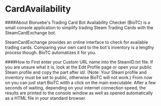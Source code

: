 CardAvailability
================

####About
Bioruebe's Trading Card Bot Availability Checker (BioTC) is a small console application to simplify trading Steam Trading Cards with the SteamCardExchange bot.

SteamCardExchange provides an online interface to check for available trading cards. Comparing your own card to the bot's inventory is a lengthy process though. BioTC automatizes it for you.

####How to
First enter your Custom URL name into the SteamID.txt file. If you are unsure what it is, look at the Edit Profile page or open your public Steam profile and copy the part after id/.  (Note: Your Steam profile and inventory must be set to public, otherwise BioTC will not work.) From now on you can just start BioTC witth a click on the main executable. After a few seconds of waiting, depending on your internet connection speed, the results are printed to the console window as well as opened automatically as a HTML file in your standard browser.
